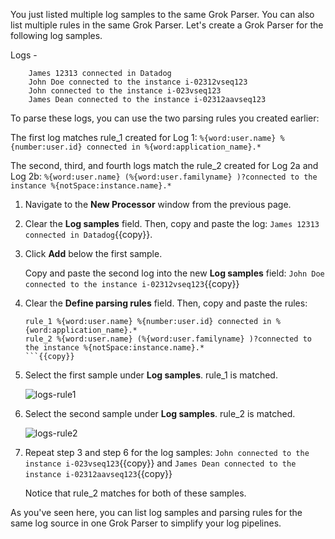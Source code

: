 You just listed multiple log samples to the same Grok Parser. You can also list multiple rules in the same Grok Parser. Let's create a Grok Parser for the following log samples. 

Logs - 
``` 
    James 12313 connected in Datadog
    John Doe connected to the instance i-02312vseq123 
	John connected to the instance i-023vseq123 
	James Dean connected to the instance i-02312aavseq123
```

To parse these logs, you can use the two parsing rules you created earlier:

The first log matches rule_1 created for Log 1: `%{word:user.name} %{number:user.id} connected in %{word:application_name}.*`

The second, third, and fourth logs match the rule_2 created for Log 2a and Log 2b: `%{word:user.name} (%{word:user.familyname} )?connected to the instance %{notSpace:instance.name}.*`

1. Navigate to the **New Processor** window from the previous page.

2. Clear the **Log samples** field. Then, copy and paste the log: `James 12313 connected in Datadog`{{copy}}.

3. Click **Add** below the first sample. 

    Copy and paste the second log into the new **Log samples** field: `John Doe connected to the instance i-02312vseq123`{{copy}}

4. Clear the **Define parsing rules** field. Then, copy and paste the rules:
    
   ```
   rule_1 %{word:user.name} %{number:user.id} connected in %{word:application_name}.*
   rule_2 %{word:user.name} (%{word:user.familyname} )?connected to the instance %{notSpace:instance.name}.*
   ```{{copy}}

5. Select the first sample under **Log samples**. rule_1 is matched.

    ![logs-rule1](logsparsing/assets/logs-rule1.png)

6. Select the second sample under **Log samples**. rule_2 is matched.

    ![logs-rule2](logsparsing/assets/logs-rule2.png)

7. Repeat step 3 and step 6 for the log samples: `John connected to the instance i-023vseq123`{{copy}} and `James Dean connected to the instance i-02312aavseq123`{{copy}}

    Notice that rule_2 matches for both of these samples. 
    
As you've seen here, you can list log samples and parsing rules for the same log source in one Grok Parser to simplify your log pipelines.

